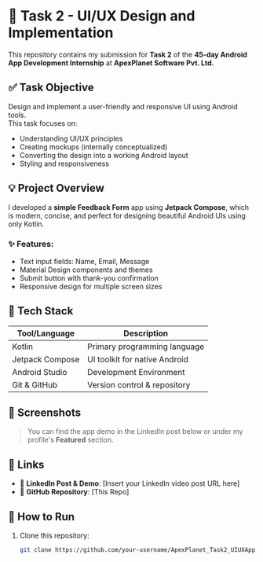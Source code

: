 # 📱 Task 2 - UI/UX Design and Implementation

This repository contains my submission for **Task 2** of the **45-day Android App Development Internship** at **ApexPlanet Software Pvt. Ltd.**

## ✅ Task Objective

Design and implement a user-friendly and responsive UI using Android tools.  
This task focuses on:

- Understanding UI/UX principles
- Creating mockups (internally conceptualized)
- Converting the design into a working Android layout
- Styling and responsiveness

## 💡 Project Overview

I developed a **simple Feedback Form** app using **Jetpack Compose**, which is modern, concise, and perfect for designing beautiful Android UIs using only Kotlin.

### ✨ Features:
- Text input fields: Name, Email, Message
- Material Design components and themes
- Submit button with thank-you confirmation
- Responsive design for multiple screen sizes

## 🧪 Tech Stack

| Tool/Language       | Description                   |
|---------------------|-------------------------------|
| Kotlin              | Primary programming language  |
| Jetpack Compose     | UI toolkit for native Android |
| Android Studio      | Development Environment       |
| Git & GitHub        | Version control & repository  |

## 📸 Screenshots

> You can find the app demo in the LinkedIn post below or under my profile's **Featured** section.

## 🔗 Links

- 🎥 **LinkedIn Post & Demo**: [Insert your LinkedIn video post URL here]
- 📁 **GitHub Repository**: [This Repo]

## 📌 How to Run

1. Clone this repository:
   ```bash
   git clone https://github.com/your-username/ApexPlanet_Task2_UIUXApp.git
